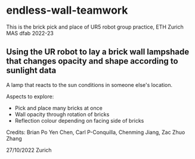 # endless-wall-teamwork
 This is the brick pick and place of UR5 robot group practice, ETH Zurich MAS dfab 2022-23

## Using the UR robot to lay a brick wall lampshade that changes opacity and shape according to sunlight data
A lamp that reacts to the sun conditions in someone else's location. 

Aspects to explore: 
+ Pick and place many bricks at once
+ Wall opacity through rotation of bricks
+ Reflection colour depending on facing side of bricks

Credits: Brian Po Yen Chen, Carl P-Conquilla, Chenming Jiang, Zac Zhuo Zhang

27/10/2022 Zurich